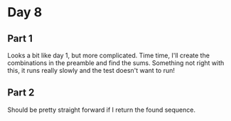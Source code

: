 # Day 8

## Part 1

Looks a bit like day 1, but more complicated. Time time, I'll create the combinations in the preamble and find the sums.
Something not right with this, it runs really slowly and the test doesn't want to run!

## Part 2

Should be pretty straight forward if I return the found sequence.
